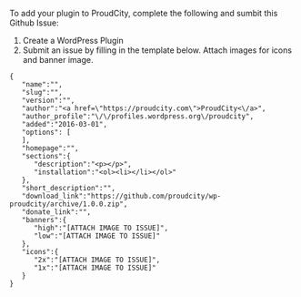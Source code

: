 To add your plugin to ProudCity, complete the following and sumbit this Github Issue:

1. Create a WordPress Plugin
2. Submit an issue by filling in the template below. Attach images for icons and banner image.

```
{  
   "name":"",
   "slug":"",
   "version":"",
   "author":"<a href=\"https://proudcity.com\">ProudCity<\/a>",
   "author_profile":"\/\/profiles.wordpress.org\/proudcity",
   "added":"2016-03-01",
   "options": [
   ],
   "homepage":"",
   "sections":{  
      "description":"<p></p>",
      "installation":"<ol><li></li></ol>"
   },
   "short_description":"",
   "download_link":"https://github.com/proudcity/wp-proudcity/archive/1.0.0.zip",
   "donate_link":"",
   "banners":{  
      "high":"[ATTACH IMAGE TO ISSUE]",
      "low":"[ATTACH IMAGE TO ISSUE]"
   },
   "icons":{  
      "2x":"[ATTACH IMAGE TO ISSUE]",
      "1x":"[ATTACH IMAGE TO ISSUE]"
   }
}
```